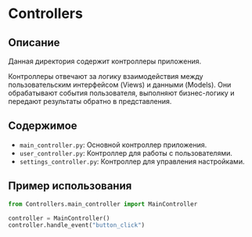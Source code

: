 # Controllers

## Описание
Данная директория содержит контроллеры приложения.

Контроллеры отвечают за логику взаимодействия между пользовательским интерфейсом (Views) и данными (Models). Они обрабатывают события пользователя, выполняют бизнес-логику и передают результаты обратно в представления.

## Содержимое
- `main_controller.py`: Основной контроллер приложения.
- `user_controller.py`: Контроллер для работы с пользователями.
- `settings_controller.py`: Контроллер для управления настройками.

## Пример использования
```python
from Controllers.main_controller import MainController

controller = MainController()
controller.handle_event("button_click")